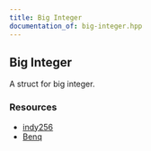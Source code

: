 ```yaml
---
title: Big Integer
documentation_of: big-integer.hpp
---
```


## Big Integer

A struct for big integer. 

### Resources
- [indy256](https://github.com/indy256/codelibrary/)
- [Benq](https://github.com/bqi343/USACO/search?q=big+int)

